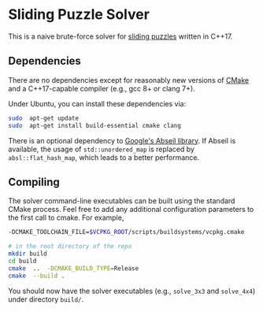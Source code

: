 # Sliding Puzzle Solver
This is a naive brute-force solver for [sliding puzzles](https://en.wikipedia.org/wiki/Sliding_puzzle) written in C++17.


## Dependencies
There are no dependencies except for reasonably new versions of [CMake](https://cmake.org/) and a C++17-capable compiler (e.g., gcc 8+ or clang 7+).

Under Ubuntu, you can install these dependencies via:
```bash
sudo  apt-get update
sudo  apt-get install build-essential cmake clang
```

There is an optional dependency to [Google's Abseil library](https://abseil.io/).
If Abseil is available, the usage of `std::unordered_map` is replaced by `absl::flat_hash_map`, which leads to a better performance.


## Compiling
The solver command-line executables can be built using the standard CMake process.
Feel free to add any additional configuration parameters to the first call to cmake.
For example,
```bash
-DCMAKE_TOOLCHAIN_FILE=$VCPKG_ROOT/scripts/buildsystems/vcpkg.cmake
```

```bash
# in the root directory of the repo
mkdir build
cd build
cmake  ..  -DCMAKE_BUILD_TYPE=Release
cmake  --build .
```

You should now have the solver executables (e.g., `solve_3x3` and `solve_4x4`) under directory `build/`.

